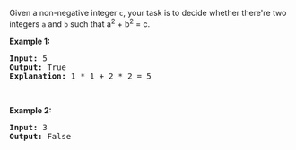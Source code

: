 <p>Given a non-negative integer <code>c</code>, your task is to decide whether there&#39;re two integers <code>a</code> and <code>b</code> such that a<sup>2</sup> + b<sup>2</sup> = c.</p>

<p><b>Example 1:</b></p>

<pre>
<b>Input:</b> 5
<b>Output:</b> True
<b>Explanation:</b> 1 * 1 + 2 * 2 = 5
</pre>

<p>&nbsp;</p>

<p><b>Example 2:</b></p>

<pre>
<b>Input:</b> 3
<b>Output:</b> False
</pre>

<p>&nbsp;</p>
